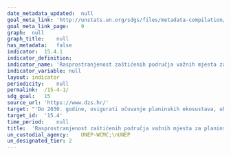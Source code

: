 ```yaml
---	
date_metadata_updated:	null
goal_meta_link:	'http://unstats.un.org/sdgs/files/metadata-compilation/Metadata-Goal-15.pdf'
goal_meta_link_page:	9
graph:	null
graph_title:	null
has_metadata:	false
indicator:	15.4.1
indicator_definition:	
indicator_name:	'Rasprostranjenost zaštićenih područja važnih mjesta za planinsku biološku raznolikost'
indicator_variable:	null
layout:	indicator
periodicity:	null
permalink:	/15-4-1/
sdg_goal:	15
source_url:	'https://www.dzs.hr/'
target:	"'Do 2030. godine, osigurati očuvanje planinskih ekosustava, uključujući i njihovu biološku raznolikost, kako bi se povećala njihova sposobnost da pruže pogodnosti koje su neophodne za održivi razvoj.'"
target_id:	'15.4'
time_period:	null
title:	'Rasprostranjenost zaštićenih područja važnih mjesta za planinsku biološku raznolikost'
un_custodial_agency:	UNEP-WCMC;\nUNEP
un_designated_tier:	2
---	
```

